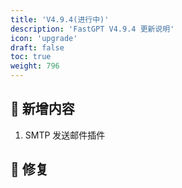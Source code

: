 ```yaml
---
title: 'V4.9.4(进行中)'
description: 'FastGPT V4.9.4 更新说明'
icon: 'upgrade'
draft: false
toc: true
weight: 796
---
```



## 🚀 新增内容

1. SMTP 发送邮件插件

## 🐛 修复

